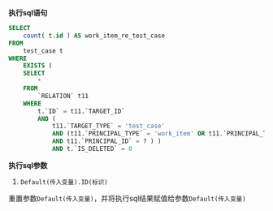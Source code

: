 <p class="panel-title"><b>执行sql语句</b></p>

```sql
SELECT
	count( t.id ) AS work_item_re_test_case
FROM
	test_case t 
WHERE
	EXISTS (
	SELECT
		* 
	FROM
		`RELATION` t11 
	WHERE
		t.`ID` = t11.`TARGET_ID` 
		AND (
			t11.`TARGET_TYPE` = 'test_case' 
			AND (t11.`PRINCIPAL_TYPE` = 'work_item' OR t11.`PRINCIPAL_TYPE` = 'bug')
			AND t11.`PRINCIPAL_ID` = ? ) )
			AND t.`IS_DELETED` = 0
```

<p class="panel-title"><b>执行sql参数</b></p>

1. `Default(传入变量).ID(标识)`

重置参数`Default(传入变量)`，并将执行sql结果赋值给参数`Default(传入变量)`
